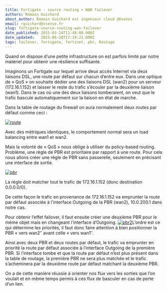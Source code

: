 ```yaml
---
title: Fortigate - source routing + WAN failover
authors: Romain Guichard
about_author: Romain Guichard est ingenieur cloud @Osones
email: rguichard@vsense.fr
slug: fortigate-source-routing-wan-failover
date_published: 2015-03-24T11:48:00.000Z
date_updated:   2015-06-28T17:19:21.000Z
tags: failover, fortigate, fortinet, pbr, Routage
---
```


Quand on dispose d’une petite infrastructure on est parfois limité par notre matériel pour obtenir une résilience suffisante.

Imaginons un Fortigate sur lequel arrive deux accès Internet via deux liaisons DSL, une route par défaut sur chacun d’entre eux. Dans une optique de « QoS » on souhaite dédier une des liaisons DSL (wan2) pour un serveur (172.16.1.152) et laisser le reste du trafic s’écouler par la deuxième liaison (wan1). Dans le cas où une des deux liaisons tomberaient, on veut que le trafic bascule automatiquement sur la liaison en état de marche.

Dans la table de routage du firewall on aura normalement deux routes par défaut comme ceci :

[![route](http://res.cloudinary.com/vsense/image/upload/v1435508358/route1_v4q4ki.png)](http://res.cloudinary.com/vsense/image/upload/v1435508358/route1_v4q4ki.png)

Avec des métriques identiques, le comportement normal sera un load balancing entre wan1 et wan2.

Mais la volonté de « QoS » nous oblige à utiliser du policy-based routing. Problème, une règle de PBR est prioritaire par rapport à une route. Pour cela nous allons créer une règle de PBR sans passerelle, seulement en précisant une interface de sortie.

[![pbr](http://res.cloudinary.com/vsense/image/upload/v1435508361/pbr_vpj9qt.png)](http://res.cloudinary.com/vsense/image/upload/v1435508361/pbr_vpj9qt.png)

La règle doit matcher tout le trafic de 172.16.1.152 (donc destination 0.0.0.0/0).

De cette façon le trafic en provenance de 172.16.1.152 va emprunter la route par défaut associée à l’interface Outgoing de la PBR (wan2), 10.0.200.1 dans notre cas.

Pour obtenir l’effet failover, il faut ensuite créer une deuxième PBR pour le même objet mais en changeant l’interface d’Outgoing. [![pbr2](http://res.cloudinary.com/vsense/image/upload/v1435508357/pbr21_y3bpcl.png)](http://res.cloudinary.com/vsense/image/upload/v1435508357/pbr21_y3bpcl.png)L’ordre est ce qui détermine les priorités, il faut donc faire attention à bien positionner la PBR « vers wan2″ avant celle « vers wan1″.

Ainsi avec deux PBR et deux routes par défaut, le trafic va emprunter en priorité la route par défaut associée à l’interface Outgoing de la première PBR. Si l’interface tombe et que la route par défaut n’est plus présent dans la table de routage, la première PBR ne sera plus matchée et le trafic s’acheminera par la deuxième route par défaut matchant la deuxième PBR.

On a de cette manière réussie à orienter nos flux vers les sorties que l’on voulait et en même temps permis à ces flux de basculer en cas de perte d’un lien.
